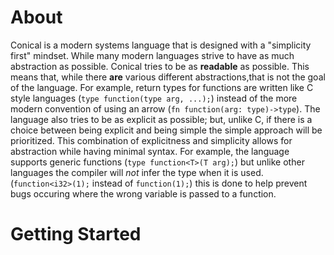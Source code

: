 # About
Conical is a modern systems language that is designed with a "simplicity first" mindset. While many modern languages strive to have as much abstraction as possible. Conical tries to be as **readable** as possible. This means that, while there **are** various different abstractions,that is not the goal of the language. For example, return types for functions are written like C style languages (`type function(type arg, ...);`) instead of the more modern convention of using an arrow (`fn function(arg: type)->type`).
The language also tries to be as explicit as possible; but, unlike C, if there is a choice between being explicit and being simple the simple approach will be prioritized.
This combination of explicitness and simplicity allows for abstraction while having minimal syntax. For example, the language supports generic functions (`type function<T>(T arg);`) but unlike other languages the compiler will *not* infer the type when it is used. (`function<i32>(1);` instead of `function(1);`) this is done to help prevent bugs occuring where the wrong variable is passed to a function. 


# Getting Started

